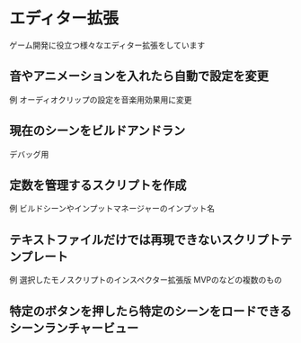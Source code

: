 # エディター拡張
ゲーム開発に役立つ様々なエディター拡張をしています

## 音やアニメーションを入れたら自動で設定を変更
例
オーディオクリップの設定を音楽用効果用に変更

## 現在のシーンをビルドアンドラン
デバッグ用

## 定数を管理するスクリプトを作成
例
ビルドシーンやインプットマネージャーのインプット名

## テキストファイルだけでは再現できないスクリプトテンプレート
例
選択したモノスクリプトのインスペクター拡張版
MVPのなどの複数のもの

## 特定のボタンを押したら特定のシーンをロードできるシーンランチャービュー
